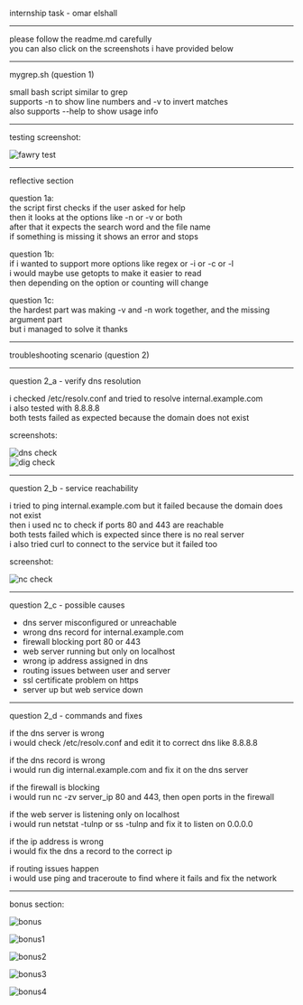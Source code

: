 internship task - omar elshall

---

please follow the readme.md carefully  
you can also click on the screenshots i have provided below

---

mygrep.sh (question 1)

small bash script similar to grep  
supports -n to show line numbers and -v to invert matches  
also supports --help to show usage info

---

testing screenshot:

![fawry test](Fawry.png)

---

reflective section

question 1a:  
the script first checks if the user asked for help  
then it looks at the options like -n or -v or both  
after that it expects the search word and the file name  
if something is missing it shows an error and stops

question 1b:  
if i wanted to support more options like regex or -i or -c or -l  
i would maybe use getopts to make it easier to read  
then depending on the option or counting will change

question 1c:  
the hardest part was making -v and -n work together, and the missing argument part  
but i managed to solve it thanks

---

troubleshooting scenario (question 2)

---

question 2_a - verify dns resolution

i checked /etc/resolv.conf and tried to resolve internal.example.com  
i also tested with 8.8.8.8  
both tests failed as expected because the domain does not exist

screenshots:

![dns check](Q2_A.png)  
![dig check](Q2_A_Part3.png)

---

question 2_b - service reachability

i tried to ping internal.example.com but it failed because the domain does not exist  
then i used nc to check if ports 80 and 443 are reachable  
both tests failed which is expected since there is no real server  
i also tried curl to connect to the service but it failed too

screenshot:

![nc check](Q2_B.png)

---

question 2_c - possible causes

- dns server misconfigured or unreachable  
- wrong dns record for internal.example.com  
- firewall blocking port 80 or 443  
- web server running but only on localhost  
- wrong ip address assigned in dns  
- routing issues between user and server  
- ssl certificate problem on https  
- server up but web service down

---

question 2_d - commands and fixes

if the dns server is wrong  
i would check /etc/resolv.conf and edit it to correct dns like 8.8.8.8

if the dns record is wrong  
i would run dig internal.example.com and fix it on the dns server

if the firewall is blocking  
i would run nc -zv server_ip 80 and 443, then open ports in the firewall

if the web server is listening only on localhost  
i would run netstat -tulnp or ss -tulnp and fix it to listen on 0.0.0.0

if the ip address is wrong  
i would fix the dns a record to the correct ip

if routing issues happen  
i would use ping and traceroute to find where it fails and fix the network


---

bonus section:

![bonus](bonus.png)

![bonus1](bonus1.png)

![bonus2](bonus2.png)

![bonus3](bonus3.png)

![bonus4](bonus4.png)


